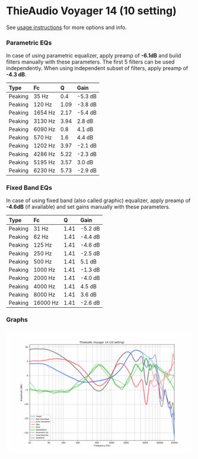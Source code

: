 # ThieAudio Voyager 14 (10 setting)
See [usage instructions](https://github.com/jaakkopasanen/AutoEq#usage) for more options and info.

### Parametric EQs
In case of using parametric equalizer, apply preamp of **-6.1dB** and build filters manually
with these parameters. The first 5 filters can be used independently.
When using independent subset of filters, apply preamp of **-4.3 dB**.

| Type    | Fc      |    Q | Gain    |
|:--------|:--------|:-----|:--------|
| Peaking | 35 Hz   | 0.4  | -5.3 dB |
| Peaking | 120 Hz  | 1.09 | -3.8 dB |
| Peaking | 1654 Hz | 2.17 | -5.4 dB |
| Peaking | 3130 Hz | 3.94 | 2.8 dB  |
| Peaking | 6090 Hz | 0.8  | 4.1 dB  |
| Peaking | 570 Hz  | 1.6  | 4.4 dB  |
| Peaking | 1202 Hz | 3.97 | -2.1 dB |
| Peaking | 4286 Hz | 5.22 | -2.3 dB |
| Peaking | 5195 Hz | 3.57 | 3.0 dB  |
| Peaking | 6230 Hz | 5.73 | -2.9 dB |

### Fixed Band EQs
In case of using fixed band (also called graphic) equalizer, apply preamp of **-4.6dB**
(if available) and set gains manually with these parameters.

| Type    | Fc       |    Q | Gain    |
|:--------|:---------|:-----|:--------|
| Peaking | 31 Hz    | 1.41 | -5.2 dB |
| Peaking | 62 Hz    | 1.41 | -4.4 dB |
| Peaking | 125 Hz   | 1.41 | -4.6 dB |
| Peaking | 250 Hz   | 1.41 | -2.5 dB |
| Peaking | 500 Hz   | 1.41 | 5.1 dB  |
| Peaking | 1000 Hz  | 1.41 | -1.3 dB |
| Peaking | 2000 Hz  | 1.41 | -4.0 dB |
| Peaking | 4000 Hz  | 1.41 | 4.5 dB  |
| Peaking | 8000 Hz  | 1.41 | 3.6 dB  |
| Peaking | 16000 Hz | 1.41 | -2.6 dB |

### Graphs
![](./ThieAudio%20Voyager%2014%20(10%20setting).png)